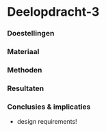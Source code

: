 # Deelopdracht-3

### Doestellingen


### Materiaal


### Methoden



### Resultaten


### Conclusies & implicaties
+ design requirements!
